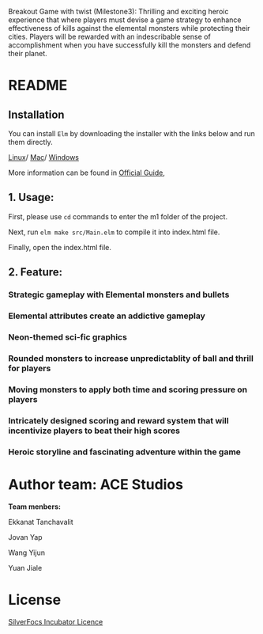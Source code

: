 Breakout Game with twist (Milestone3): Thrilling and exciting heroic experience that where players must devise a game strategy to enhance effectiveness of kills against the elemental monsters while protecting their cities. Players will be rewarded with an indescribable sense of accomplishment when you have successfully kill the monsters and defend their planet.  

# README


## Installation

You can install `Elm` by downloading the installer with the links below and run them directly.

[Linux](https://github.com/elm/compiler/blob/master/installers/linux/README.md)/
[Mac](https://github.com/elm/compiler/releases/download/0.19.1/installer-for-mac.pkg)/
[Windows](https://github.com/elm/compiler/releases/download/0.19.1/installer-for-windows.exe)

More information can be found in [Official Guide](https://guide.elm-lang.org/install/elm.html), 

## 1. Usage:
First, please use ``` cd ``` commands to enter the m1 folder of the project. 

Next, run ```elm make src/Main.elm``` to compile it into index.html file.

Finally, open the index.html file.

## 2. Feature:
### Strategic gameplay with Elemental monsters and bullets 
### Elemental attributes create an addictive gameplay
### Neon-themed sci-fic graphics
### Rounded monsters to increase unpredictablity of ball and thrill for players
### Moving monsters to apply both time and scoring pressure on players
### Intricately designed scoring and reward system that will incentivize players to beat their high scores 
### Heroic storyline and fascinating adventure within the game


# Author team: **ACE Studios**

**Team menbers:**

Ekkanat Tanchavalit

Jovan Yap

Wang Yijun

Yuan Jiale

# License 
[SilverFocs Incubator Licence](https://focs.ji.sjtu.edu.cn/silverfocs/markdown/license)